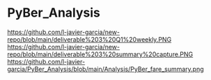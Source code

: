# PyBer_Analysis





https://github.com/l-javier-garcia/new-repo/blob/main/deliverable%203%20Q1%20weekly.PNG
https://github.com/l-javier-garcia/new-repo/blob/main/deliverable%203%20summary%20capture.PNG
https://github.com/l-javier-garcia/PyBer_Analysis/blob/main/Analysis/PyBer_fare_summary.png
